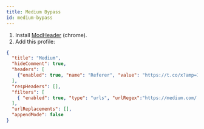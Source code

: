 ```yaml
---
title: Medium Bypass
id: medium-bypass
---
```


1. Install [ModHeader](https://chrome.google.com/webstore/detail/modheader/idgpnmonknjnojddfkpgkljpfnnfcklj) (chrome).
2. Add this profile:

```json
{
  "title": "Medium",
  "hideComment": true,
  "headers": [
    {"enabled": true, "name": "Referer", "value": "https://t.co/x?amp=1", "comment": "" }
  ],
  "respHeaders": [],
  "filters": [
    { "enabled": true, "type": "urls", "urlRegex":"https://medium.com/.*" }
  ],
  "urlReplacements": [],
  "appendMode": false
}
```